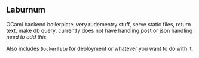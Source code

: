 ## Laburnum

OCaml backend boilerplate, very rudementry stuff, serve static files, return
text, make db query, currently does not have handling post or json handling
*need to add this*


Also includes `Dockerfile` for deployment or whatever you want to do with it.

